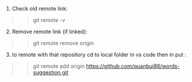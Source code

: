 1. Check old remote link:
>> git remote -v
2. Remove remote link (if linked):
>> git remote remove origin
3. to remote with that repository cd to local folder in vs code then in put :
>>  git remote add origin https://github.com/quanbui86/words-suggestion.git

